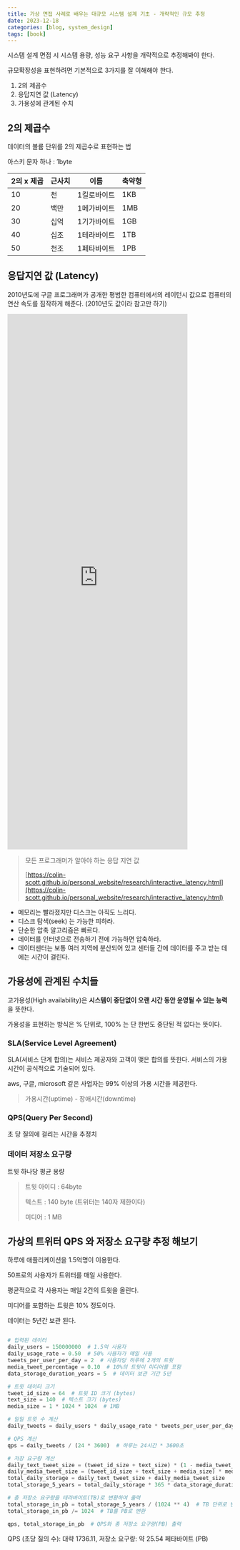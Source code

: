 ```yaml
---
title: 가상 면접 사례로 배우는 대규모 시스템 설계 기초 - 개략적인 규모 추정
date: 2023-12-18
categories: [blog, system_design]
tags: [book]
---
```


시스템 설계 면접 시 시스템 용량, 성능 요구 사항을 개략적으로 추정해봐야 한다.

규모확장성을 표현하려면 기본적으로 3가지를 잘 이해해야 한다.

1. 2의 제곱수 
2. 응답지연 값 (Latency)
3. 가용성에 관계된 수치 

## 2의 제곱수 

데이터의 볼륨 단위를 2의 제곱수로 표현하는 법

아스키 문자 하나 : 1byte

| 2의 x 제곱 | 근사치 | 이름        | 축약형 |
| ---------- | ------ | ----------- | ------ |
| 10         | 천     | 1킬로바이트 | 1KB    |
| 20         | 백만   | 1메가바이트 | 1MB    |
| 30         | 십억   | 1기가바이트 | 1GB    |
| 40         | 십조   | 1테라바이트 | 1TB    |
| 50         | 천조   | 1페타바이트 | 1PB    |

## 응답지연 값 (Latency)

2010년도에 구글 프로그래머가 공개한 평범한 컴퓨터에서의 레이턴시 값으로 컴퓨터의 연산 속도를 짐작하게 해준다. (2010년도 값이라 참고만 하기)

<iframe 
  src="https://colin-scott.github.io/personal_website/research/interactive_latency.html"
  frameborder="0" allowfullscreen="true"
  scrolling="no" style="width : 80%; height : 30vh"></iframe>

   > 모든 프로그래머가 알아야 하는 응답 지연 값
   >
   > [https://colin-scott.github.io/personal_website/research/interactive_latency.html](https://colin-scott.github.io/personal_website/research/interactive_latency.html)

   - 메모리는 빨라졌지만 디스크는 아직도 느리다.
   - 디스크 탐색(seek) 는 가능한 피하라.
   - 단순한 압축 알고리즘은 빠르다.
   - 데이터를 인터넷으로 전송하기 전에 가능하면 압축하라.
   - 데이터센터는 보통 여러 지역에 분산되어 있고 센터들 간에 데이터를 주고 받는 데에는 시간이 걸린다.

## 가용성에 관계된 수치들

고가용성(High availability)은 **시스템이 중단없이 오랜 시간 동안 운영될 수 있는 능력**을 뜻한다.

가용성을 표현하는 방식은 % 단위로, 100% 는 단 한번도 중단된 적 없다는 뜻이다.

### SLA(Service Level Agreement)
SLA(서비스 단계 합의)는 서비스 제공자와 고객이 맺은 합의를 뜻한다. 서비스의 가용시간이 공식적으로 기술되어 있다.

aws, 구글, microsoft 같은 사업자는 99% 이상의 가용 시간을 제공한다.

> 가용시간(uptime) - 장애시간(downtime)

### QPS(Query Per Second) 
 
초 당 질의에 걸리는 시간을 추정치

### 데이터 저장소 요구량

트윗 하나당 평균 용량

> 트윗 아이디 : 64byte 
>
> 텍스트 : 140 byte (트위터는 140자 제한이다)
>
> 미디어 : 1 MB

## 가상의 트위터 QPS 와 저장소 요구량 추정 해보기

하루에 애플리케이션을 1.5억명이 이용한다.

50프로의 사용자가 트위터를 매일 사용한다.

평균적으로 각 사용자는 매일 2건의 트윗을 올린다.

미디어를 포함하는 트윗은 10% 정도이다.

데이터는 5년간 보관 된다.

```python

# 입력된 데이터
daily_users = 150000000  # 1.5억 사용자
daily_usage_rate = 0.50  # 50% 사용자가 매일 사용
tweets_per_user_per_day = 2  # 사용자당 하루에 2개의 트윗
media_tweet_percentage = 0.10  # 10%의 트윗이 미디어를 포함
data_storage_duration_years = 5  # 데이터 보관 기간 5년

# 트윗 데이터 크기
tweet_id_size = 64  # 트윗 ID 크기 (bytes)
text_size = 140  # 텍스트 크기 (bytes)
media_size = 1 * 1024 * 1024  # 1MB

# 일일 트윗 수 계산
daily_tweets = daily_users * daily_usage_rate * tweets_per_user_per_day

# QPS 계산
qps = daily_tweets / (24 * 3600)  # 하루는 24시간 * 3600초

# 저장 요구량 계산
daily_text_tweet_size = (tweet_id_size + text_size) * (1 - media_tweet_percentage) * daily_tweets
daily_media_tweet_size = (tweet_id_size + text_size + media_size) * media_tweet_percentage * daily_tweets
total_daily_storage = daily_text_tweet_size + daily_media_tweet_size
total_storage_5_years = total_daily_storage * 365 * data_storage_duration_years

# 총 저장소 요구량을 테라바이트(TB)로 변환하여 출력
total_storage_in_pb = total_storage_5_years / (1024 ** 4)  # TB 단위로 변환
total_storage_in_pb /= 1024  # TB를 PB로 변환

qps, total_storage_in_pb  # QPS와 총 저장소 요구량(PB) 출력
```

QPS (초당 질의 수): 대략 1736.11, 저장소 요구량: 약 25.54 페타바이트 (PB)
